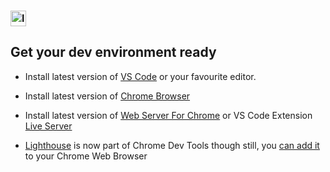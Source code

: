 ### <img src="https://github.com/webmaxru/progressive-web-apps-logo/blob/master/pwalogo.svg" alt="loading logo" height="25"/> 

## Get your dev environment ready

   - Install latest version of [VS Code](https://code.visualstudio.com/download) or your favourite editor.
   
   - Install latest version of [Chrome Browser](https://www.google.com/chrome/?brand=CHBD&gclid=CjwKCAjwvuzkBRAhEiwA9E3FUn19UEGyxoRobRxWCkc-lilNZy_k7uqwUvvTumQUdtozroVPenYhYhoCVRwQAvD_BwE&gclsrc=aw.ds)
   
   - Install latest version of [Web Server For Chrome](https://chrome.google.com/webstore/detail/web-server-for-chrome/ofhbbkphhbklhfoeikjpcbhemlocgigb?hl=en) or VS Code Extension [Live Server](https://marketplace.visualstudio.com/items?itemName=ritwickdey.LiveServer)
   
   - [Lighthouse](https://developers.google.com/web/tools/lighthouse/) is now part of Chrome Dev Tools though still, you [can add it](https://chrome.google.com/webstore/detail/lighthouse/blipmdconlkpinefehnmjammfjpmpbjk?hl=en) to your Chrome Web Browser
